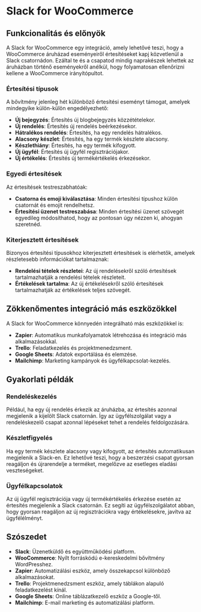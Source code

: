 # Slack for WooCommerce

## Funkcionalitás és előnyök

A Slack for WooCommerce egy integráció, amely lehetővé teszi, hogy a WooCommerce áruházad eseményeiről értesítéseket kapj közvetlenül a Slack csatornádon. Ezáltal te és a csapatod mindig naprakészek lehettek az áruházban történő eseményekről anélkül, hogy folyamatosan ellenőrizni kellene a WooCommerce irányítópultot.

### Értesítési típusok

A bővítmény jelenleg hét különböző értesítési eseményt támogat, amelyek mindegyike külön-külön engedélyezhető:
- **Új bejegyzés**: Értesítés új blogbejegyzés közzétételekor.
- **Új rendelés**: Értesítés új rendelés beérkezésekor.
- **Hátralékos rendelés**: Értesítés, ha egy rendelés hátralékos.
- **Alacsony készlet**: Értesítés, ha egy termék készlete alacsony.
- **Készlethiány**: Értesítés, ha egy termék kifogyott.
- **Új ügyfél**: Értesítés új ügyfél regisztrációjakor.
- **Új értékelés**: Értesítés új termékértékelés érkezésekor.

### Egyedi értesítések

Az értesítések testreszabhatóak:
- **Csatorna és emoji kiválasztása**: Minden értesítési típushoz külön csatornát és emojit rendelhetsz.
- **Értesítési üzenet testreszabása**: Minden értesítési üzenet szövegét egyedileg módosíthatod, hogy az pontosan úgy nézzen ki, ahogyan szeretnéd.

### Kiterjesztett értesítések

Bizonyos értesítési típusokhoz kiterjesztett értesítések is elérhetők, amelyek részletesebb információkat tartalmaznak:
- **Rendelési tételek részletei**: Az új rendelésekről szóló értesítések tartalmazhatják a rendelési tételek részleteit.
- **Értékelések tartalma**: Az új értékelésekről szóló értesítések tartalmazhatják az értékelések teljes szövegét.

## Zökkenőmentes integráció más eszközökkel

A Slack for WooCommerce könnyedén integrálható más eszközökkel is:
- **Zapier**: Automatikus munkafolyamatok létrehozása és integráció más alkalmazásokkal.
- **Trello**: Feladatkezelés és projektmenedzsment.
- **Google Sheets**: Adatok exportálása és elemzése.
- **Mailchimp**: Marketing kampányok és ügyfélkapcsolat-kezelés.

## Gyakorlati példák

### Rendeléskezelés

Például, ha egy új rendelés érkezik az áruházba, az értesítés azonnal megjelenik a kijelölt Slack csatornán. Így az ügyfélszolgálat vagy a rendeléskezelő csapat azonnal lépéseket tehet a rendelés feldolgozására.

### Készletfigyelés

Ha egy termék készlete alacsony vagy kifogyott, az értesítés automatikusan megjelenik a Slack-en. Ez lehetővé teszi, hogy a beszerzési csapat gyorsan reagáljon és újrarendelje a terméket, megelőzve az esetleges eladási veszteségeket.

### Ügyfélkapcsolatok

Az új ügyfél regisztrációja vagy új termékértékelés érkezése esetén az értesítés megjelenik a Slack csatornán. Ez segíti az ügyfélszolgálatot abban, hogy gyorsan reagáljon az új regisztrációkra vagy értékelésekre, javítva az ügyfélélményt.

## Szószedet
- **Slack**: Üzenetküldő és együttműködési platform.
- **WooCommerce**: Nyílt forráskódú e-kereskedelmi bővítmény WordPresshez.
- **Zapier**: Automatizálási eszköz, amely összekapcsol különböző alkalmazásokat.
- **Trello**: Projektmenedzsment eszköz, amely táblákon alapuló feladatkezelést kínál.
- **Google Sheets**: Online táblázatkezelő eszköz a Google-től.
- **Mailchimp**: E-mail marketing és automatizálási platform.